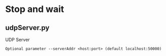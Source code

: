 # Stop and wait

## udpServer.py
UDP Server
~~~
Optional parameter --serverAddr <host:port> (default localhost:50000)
~~~